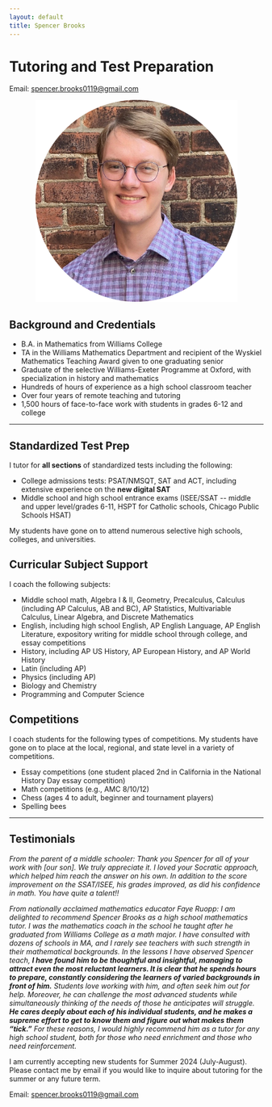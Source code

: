 ```yaml
---
layout: default
title: Spencer Brooks
---
```


# Tutoring and Test Preparation

Email: [spencer.brooks0119@gmail.com](mailto:spencer.brooks0119@gmail.com)

<p align="center">
  <img src="./assets/img/spencer_brooks_portrait.png"/>
</p>

## Background and Credentials
- B.A. in Mathematics from Williams College
- TA in the Williams Mathematics Department and recipient of the Wyskiel Mathematics Teaching Award given to one graduating senior
- Graduate of the selective Williams-Exeter Programme at Oxford, with specialization in history and mathematics
- Hundreds of hours of experience as a high school classroom teacher
- Over four years of remote teaching and tutoring
- 1,500 hours of face-to-face work with students in grades 6-12 and college

---

## Standardized Test Prep
I tutor for **all sections** of standardized tests including the following:
- College admissions tests: PSAT/NMSQT, SAT and ACT, including extensive experience on the **new digital SAT**
- Middle school and high school entrance exams (ISEE/SSAT -- middle and upper level/grades 6-11, HSPT for Catholic schools, Chicago Public Schools HSAT)

My students have gone on to attend numerous selective high schools, colleges, and universities.

## Curricular Subject Support
I coach the following subjects:
- Middle school math, Algebra I & II, Geometry, Precalculus, Calculus (including AP Calculus, AB and BC), AP Statistics, Multivariable Calculus, Linear Algebra, and Discrete Mathematics
- English, including high school English, AP English Language, AP English Literature, expository writing for middle school through college, and essay competitions
- History, including AP US History, AP European History, and AP World History
- Latin (including AP)
- Physics (including AP)
- Biology and Chemistry
- Programming and Computer Science

## Competitions
I coach students for the following types of competitions. My students have gone on to place at the local, regional, and state level in a variety of competitions.
- Essay competitions (one student placed 2nd in California in the National History Day essay competition)
- Math competitions (e.g., AMC 8/10/12)
- Chess (ages 4 to adult, beginner and tournament players)
- Spelling bees

---

## Testimonials

_From the parent of a middle schooler: Thank you Spencer for all of your work with \[our son\]. We truly appreciate it. I loved your Socratic approach, which helped him reach the answer on his own. In addition to the score improvement on the SSAT/ISEE, his grades improved, as did his confidence in math. You have quite a talent!!_

_From nationally acclaimed mathematics educator Faye Ruopp: I am delighted to recommend Spencer Brooks as a high school mathematics tutor.  I was the mathematics coach in the school he taught after he graduated from Williams College as a math major. I have consulted with dozens of schools in MA, and I rarely see teachers with such strength in their mathematical backgrounds. In the lessons I have observed Spencer teach, **I have found him to be thoughtful and insightful, managing to attract even the most reluctant learners.  It is clear that he spends hours to prepare, constantly considering the learners of varied backgrounds in front of him.** Students love working with him, and often seek him out for help. Moreover, he can challenge the most advanced students while simultaneously thinking of the needs of those he anticipates will struggle. **He cares deeply about each of his individual students, and he makes a supreme effort to get to know them and figure out what makes them “tick.”**  For these reasons, I would highly recommend him as a tutor for any high school student, both for those who need enrichment and those who need reinforcement._

I am currently accepting new students for Summer 2024 (July-August). Please contact me by email if you would like to inquire about tutoring for the summer or any future term.

Email: [spencer.brooks0119@gmail.com](mailto:spencer.brooks0119@gmail.com)
